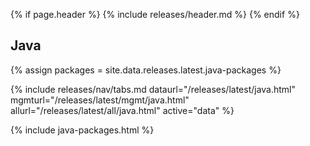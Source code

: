 {% if page.header %}
{% include releases/header.md %}
{% endif %}

## Java

{% assign packages = site.data.releases.latest.java-packages %}

{% include releases/nav/tabs.md dataurl="/releases/latest/java.html" mgmturl="/releases/latest/mgmt/java.html" allurl="/releases/latest/all/java.html" active="data" %}

{% include java-packages.html %}
